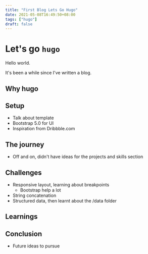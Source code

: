 ```yaml
---
title: "First Blog Lets Go Hugo"
date: 2021-05-08T16:49:50+08:00
tags: ["hugo"]
draft: false
---
```


# Let's go `hugo`

Hello world.

It's been a while since I've written a blog.

## Why hugo

## Setup

- Talk about template
- Bootstrap 5.0 for UI
- Inspiration from Dribbble.com

## The journey

- Off and on, didn't have ideas for the projects and skills section

## Challenges

- Responsive layout, learning about breakpoints
    - Bootstrap help a lot
- String concatenation
- Structured data, then learnt about the /data folder

## Learnings

## Conclusion

- Future ideas to pursue